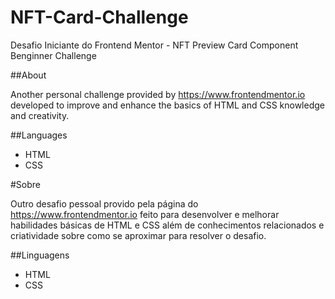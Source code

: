 # NFT-Card-Challenge
Desafio Iniciante do Frontend Mentor - NFT Preview Card Component Benginner Challenge

##About

Another personal challenge provided by https://www.frontendmentor.io developed to improve and enhance the basics of HTML and CSS knowledge and creativity.


##Languages

- HTML
- CSS

#Sobre

Outro desafio pessoal provido pela página do https://www.frontendmentor.io feito para desenvolver e melhorar habilidades básicas de HTML e CSS além de conhecimentos relacionados e criatividade sobre como se aproximar para resolver o desafio.

##Linguagens

- HTML
- CSS

